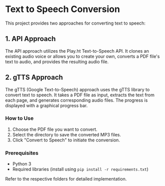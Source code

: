 # Text to Speech Conversion

This project provides two approaches for converting text to speech:

## 1. API Approach
The API approach utilizes the Play.ht Text-to-Speech API. It clones an existing audio voice or allows you to create your own, converts a PDF file's text to audio, and provides the resulting audio file.

## 2. gTTS Approach
The gTTS (Google Text-to-Speech) approach uses the gTTS library to convert text to speech. It takes a PDF file as input, extracts the text from each page, and generates corresponding audio files. The progress is displayed with a graphical progress bar.

### How to Use
1. Choose the PDF file you want to convert.
2. Select the directory to save the converted MP3 files.
3. Click "Convert to Speech" to initiate the conversion.

### Prerequisites
- Python 3
- Required libraries (install using `pip install -r requirements.txt`)

Refer to the respective folders for detailed implementation.


